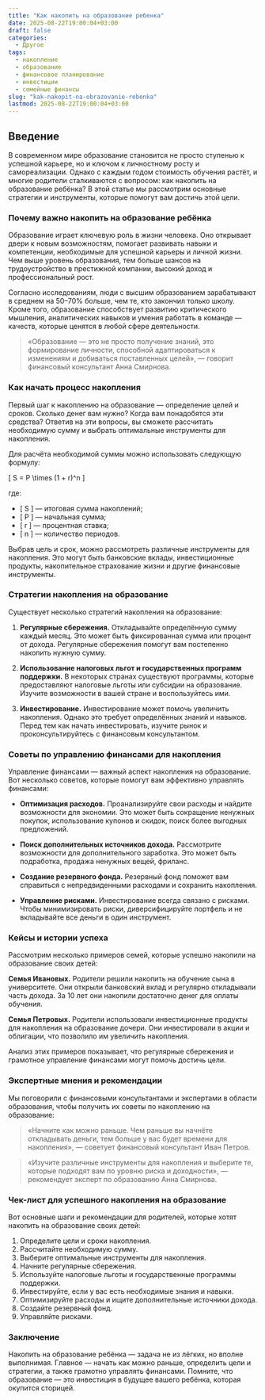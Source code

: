 ```yaml
---
title: "Как накопить на образование ребенка"
date: 2025-08-22T19:00:04+03:00
draft: false
categories:
  - Другое
tags:
  - накопление
  - образование
  - финансовое планирование
  - инвестиции
  - семейные финансы
slug: "kak-nakopit-na-obrazovanie-rebenka"
lastmod: 2025-08-22T19:00:04+03:00
---
```


## Введение

В современном мире образование становится не просто ступенью к успешной карьере, но и ключом к личностному росту и самореализации. Однако с каждым годом стоимость обучения растёт, и многие родители сталкиваются с вопросом: как накопить на образование ребёнка? В этой статье мы рассмотрим основные стратегии и инструменты, которые помогут вам достичь этой цели.

### Почему важно накопить на образование ребёнка

Образование играет ключевую роль в жизни человека. Оно открывает двери к новым возможностям, помогает развивать навыки и компетенции, необходимые для успешной карьеры и личной жизни. Чем выше уровень образования, тем больше шансов на трудоустройство в престижной компании, высокий доход и профессиональный рост.

Согласно исследованиям, люди с высшим образованием зарабатывают в среднем на 50–70% больше, чем те, кто закончил только школу. Кроме того, образование способствует развитию критического мышления, аналитических навыков и умения работать в команде — качеств, которые ценятся в любой сфере деятельности.

> «Образование — это не просто получение знаний, это формирование личности, способной адаптироваться к изменениям и добиваться поставленных целей», — говорит финансовый консультант Анна Смирнова.

### Как начать процесс накопления

Первый шаг к накоплению на образование — определение целей и сроков. Сколько денег вам нужно? Когда вам понадобятся эти средства? Ответив на эти вопросы, вы сможете рассчитать необходимую сумму и выбрать оптимальные инструменты для накопления.

Для расчёта необходимой суммы можно использовать следующую формулу:

[ S = P \times (1 + r)^n ]

где:
- [ S ] — итоговая сумма накоплений;
- [ P ] — начальная сумма;
- [ r ] — процентная ставка;
- [ n ] — количество периодов.

Выбрав цель и срок, можно рассмотреть различные инструменты для накопления. Это могут быть банковские вклады, инвестиционные продукты, накопительное страхование жизни и другие финансовые инструменты.

### Стратегии накопления на образование

Существует несколько стратегий накопления на образование:

1. **Регулярные сбережения.** Откладывайте определённую сумму каждый месяц. Это может быть фиксированная сумма или процент от дохода. Регулярные сбережения помогут вам постепенно накопить нужную сумму.

2. **Использование налоговых льгот и государственных программ поддержки.** В некоторых странах существуют программы, которые предоставляют налоговые льготы или субсидии на образование. Изучите возможности в вашей стране и воспользуйтесь ими.

3. **Инвестирование.** Инвестирование может помочь увеличить накопления. Однако это требует определённых знаний и навыков. Перед тем как начать инвестировать, изучите рынок и проконсультируйтесь с финансовым консультантом.

### Советы по управлению финансами для накопления

Управление финансами — важный аспект накопления на образование. Вот несколько советов, которые помогут вам эффективно управлять финансами:

- **Оптимизация расходов.** Проанализируйте свои расходы и найдите возможности для экономии. Это может быть сокращение ненужных покупок, использование купонов и скидок, поиск более выгодных предложений.

- **Поиск дополнительных источников дохода.** Рассмотрите возможности для дополнительного заработка. Это может быть подработка, продажа ненужных вещей, фриланс.

- **Создание резервного фонда.** Резервный фонд поможет вам справиться с непредвиденными расходами и сохранить накопления.

- **Управление рисками.** Инвестирование всегда связано с рисками. Чтобы минимизировать риски, диверсифицируйте портфель и не вкладывайте все деньги в один инструмент.

### Кейсы и истории успеха

Рассмотрим несколько примеров семей, которые успешно накопили на образование своих детей:

**Семья Ивановых.** Родители решили накопить на обучение сына в университете. Они открыли банковский вклад и регулярно откладывали часть дохода. За 10 лет они накопили достаточно денег для оплаты обучения.

**Семья Петровых.** Родители использовали инвестиционные продукты для накопления на образование дочери. Они инвестировали в акции и облигации, что позволило им увеличить накопления.

Анализ этих примеров показывает, что регулярные сбережения и грамотное управление финансами могут помочь достичь цели.

### Экспертные мнения и рекомендации

Мы поговорили с финансовыми консультантами и экспертами в области образования, чтобы получить их советы по накоплению на образование:

> «Начните как можно раньше. Чем раньше вы начнёте откладывать деньги, тем больше у вас будет времени для накопления», — советует финансовый консультант Иван Петров.

> «Изучите различные инструменты для накопления и выберите те, которые подходят вам по уровню риска и доходности», — рекомендует эксперт по образованию Анна Смирнова.

### Чек-лист для успешного накопления на образование

Вот основные шаги и рекомендации для родителей, которые хотят накопить на образование своих детей:

1. Определите цели и сроки накопления.
2. Рассчитайте необходимую сумму.
3. Выберите оптимальные инструменты для накопления.
4. Начните регулярные сбережения.
5. Используйте налоговые льготы и государственные программы поддержки.
6. Инвестируйте, если у вас есть необходимые знания и навыки.
7. Оптимизируйте расходы и ищите дополнительные источники дохода.
8. Создайте резервный фонд.
9. Управляйте рисками.

### Заключение

Накопить на образование ребёнка — задача не из лёгких, но вполне выполнимая. Главное — начать как можно раньше, определить цели и стратегии, а также грамотно управлять финансами. Помните, что образование — это инвестиция в будущее вашего ребёнка, которая окупится сторицей.

